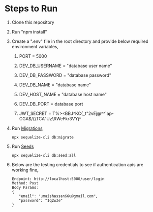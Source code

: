 # Steps to Run

1. Clone this repository

2. Run "npm install"

3. Create a ".env" file in the root directory and provide below required environment variables,

   1. PORT = 5000

   2. DEV_DB_USERNAME = "database user name"

   3. DEV_DB_PASSWORD = "database password"

   4. DEV_DB_NAME = "database name"

   5. DEV_HOST_NAME = "database host name"

   6. DEV_DB_PORT = database port

   7. JWT_SECRET = T%><BBJ^KC{\_t"2vEj@^^`ap-CGA$/{\TCA"Uz\RWeFkr3VYj^

4. Run [Migrations](https://sequelize.org/docs/v6/other-topics/migrations/)

   ```
   npx sequelize-cli db:migrate
   ```

5. Run [Seeds](https://sequelize.org/docs/v6/other-topics/migrations/#creating-the-first-seed)

   ```
   npx sequelize-cli db:seed:all
   ```

6. Below are the testing credentials to see if authentication apis are working fine,
   ```
   Endpoint: http://localhost:5000/user/login
   Method: Post
   Body Params:
   {
      "email": "umaishassan66u@gmail.com",
      "password": "1q2w3e"
   }
   ```
